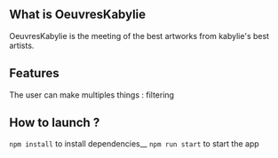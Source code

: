 ## What is OeuvresKabylie

OeuvresKabylie is the meeting of the best artworks from kabylie's best artists.

## Features

The user can make multiples things : filtering 



## How to launch ?

```npm install``` to install dependencies__
```npm run start``` to start the app

